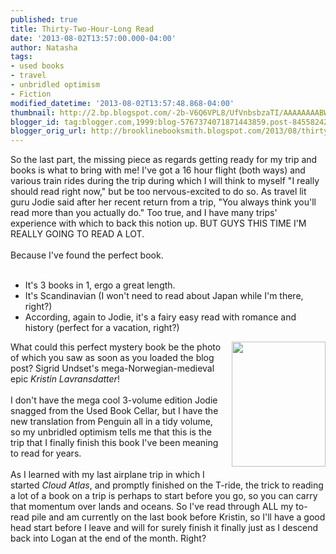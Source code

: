 ```yaml
---
published: true
title: Thirty-Two-Hour-Long Read
date: '2013-08-02T13:57:00.000-04:00'
author: Natasha
tags:
- used books
- travel
- unbridled optimism
- Fiction
modified_datetime: '2013-08-02T13:57:48.868-04:00'
thumbnail: http://2.bp.blogspot.com/-2b-V6Q6VPL8/UfVnbsbzaTI/AAAAAAAABWo/dGovT3tuxzw/s72-c/kristinlav-thumb-300x400-51764.jpg
blogger_id: tag:blogger.com,1999:blog-5767374071871443859.post-8455824277475987824
blogger_orig_url: http://brooklinebooksmith.blogspot.com/2013/08/thirty-two-hour-long-read.html
---
```


So the last part, the missing piece as regards getting ready for my trip and books is what to bring with me! I've got a 16 hour flight (both ways) and various train rides during the trip during which I will think to myself "I really should read right now," but be too nervous-excited to do so. As travel lit guru Jodie said after her recent return from a trip, "You always think you'll read more than you actually do." Too true, and I have many trips' experience with which to back this notion up. BUT GUYS THIS TIME I'M REALLY GOING TO READ A LOT.<br /><br />Because I've found the perfect book.<br /><br /><ul><li>It's 3 books in 1, ergo a great length.</li><li>It's Scandinavian (I won't need to read about Japan while I'm there, right?)</li><li>According, again to Jodie, it's a fairy easy read with romance and history (perfect for a vacation, right?)</li></ul><div class="separator" style="clear: both; text-align: center;"><a href="http://2.bp.blogspot.com/-2b-V6Q6VPL8/UfVnbsbzaTI/AAAAAAAABWo/dGovT3tuxzw/s1600/kristinlav-thumb-300x400-51764.jpg" imageanchor="1" style="clear: right; float: right; margin-bottom: 1em; margin-left: 1em;"><img border="0" height="200" src="http://2.bp.blogspot.com/-2b-V6Q6VPL8/UfVnbsbzaTI/AAAAAAAABWo/dGovT3tuxzw/s200/kristinlav-thumb-300x400-51764.jpg" width="150" /></a></div><div>What could this perfect mystery book be the photo of which you saw as soon as you loaded the blog post? Sigrid Undset's mega-Norwegian-medieval epic <i>Kristin Lavransdatter</i>!&nbsp;</div><div><br /></div><div>I don't have the mega cool 3-volume edition Jodie snagged from the Used Book Cellar, but I have the new translation from Penguin all in a tidy volume, so my unbridled optimism tells me that this is the trip that I finally finish this book I've been meaning to read for years.&nbsp;</div><div><br /></div><div>As I learned with my last airplane trip in which I started <i>Cloud Atlas</i>, and promptly finished on the T-ride, the trick to reading a lot of a book on a trip is perhaps to start before you go, so you can carry that momentum over lands and oceans. So I've read through ALL my to-read pile and am currently on the last book before Kristin, so I'll have a good head start before I leave and will for surely finish it finally just as I descend back into Logan at the end of the month. Right?&nbsp;</div>